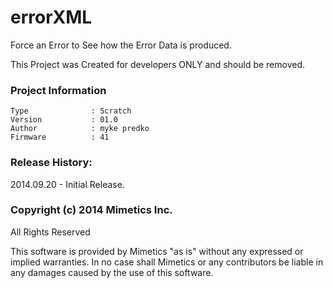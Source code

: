 errorXML
========

Force an Error to See how the Error Data is produced. 

This Project was Created for developers ONLY and should be removed.  

### Project Information
```
Type              : Scratch
Version           : 01.0
Author            : myke predko
Firmware          : 41
```


### Release History:
2014.09.20 - Initial Release.

### Copyright (c) 2014 Mimetics Inc.
All Rights Reserved

This software is provided by Mimetics "as is" without any expressed or implied warranties.  In no case shall Mimetics or any contributors be liable in any damages caused by the use of this software.  
